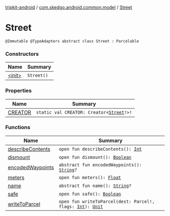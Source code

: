 [tripkit-android](../../index.md) / [com.skedgo.android.common.model](../index.md) / [Street](./index.md)

# Street

`@Immutable @TypeAdapters abstract class Street : Parcelable`

### Constructors

| Name | Summary |
|---|---|
| [&lt;init&gt;](-init-.md) | `Street()` |

### Properties

| Name | Summary |
|---|---|
| [CREATOR](-c-r-e-a-t-o-r.md) | `static val CREATOR: Creator<`[`Street`](./index.md)`!>!` |

### Functions

| Name | Summary |
|---|---|
| [describeContents](describe-contents.md) | `open fun describeContents(): `[`Int`](https://kotlinlang.org/api/latest/jvm/stdlib/kotlin/-int/index.html) |
| [dismount](dismount.md) | `open fun dismount(): `[`Boolean`](https://kotlinlang.org/api/latest/jvm/stdlib/kotlin/-boolean/index.html) |
| [encodedWaypoints](encoded-waypoints.md) | `abstract fun encodedWaypoints(): `[`String`](https://kotlinlang.org/api/latest/jvm/stdlib/kotlin/-string/index.html)`?` |
| [meters](meters.md) | `open fun meters(): `[`Float`](https://kotlinlang.org/api/latest/jvm/stdlib/kotlin/-float/index.html) |
| [name](name.md) | `abstract fun name(): `[`String`](https://kotlinlang.org/api/latest/jvm/stdlib/kotlin/-string/index.html)`?` |
| [safe](safe.md) | `open fun safe(): `[`Boolean`](https://kotlinlang.org/api/latest/jvm/stdlib/kotlin/-boolean/index.html) |
| [writeToParcel](write-to-parcel.md) | `open fun writeToParcel(dest: Parcel!, flags: `[`Int`](https://kotlinlang.org/api/latest/jvm/stdlib/kotlin/-int/index.html)`): `[`Unit`](https://kotlinlang.org/api/latest/jvm/stdlib/kotlin/-unit/index.html) |
